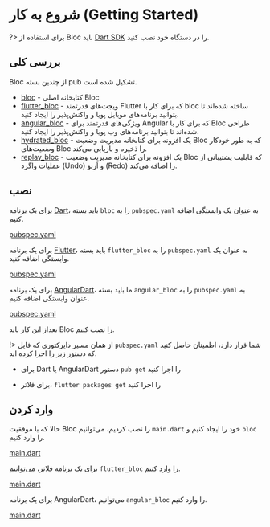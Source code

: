 # شروع به کار (Getting Started)

?> برای استفاده از Bloc باید [Dart SDK](https://dart.dev/get-dart) را در دستگاه خود نصب کنید.

## بررسی کلی

Bloc از چندین بسته pub تشکیل شده است.

- [bloc](https://pub.dev/packages/bloc) - کتابخانه اصلی Bloc
- [flutter_bloc](https://pub.dev/packages/flutter_bloc) - ویجت‌های قدرتمند Flutter که برای کار با bloc ساخته شده‌اند تا بتوانید برنامه‌های موبایل پویا و واکنش‌پذیر را ایجاد کنید.
- [angular_bloc](https://pub.dev/packages/angular_bloc) - ویژگی‌های قدرتمند برای Angular که برای کار با Bloc طراحی شده‌اند تا بتوانید برنامه‌های وب پویا و واکنش‌پذیر را ایجاد کنید.
- [hydrated_bloc](https://pub.dev/packages/hydrated_bloc) - یک افزونه برای کتابخانه مدیریت وضعیت Bloc که به طور خودکار وضعیت‌های Bloc را ذخیره و بازیابی می‌کند.
- [replay_bloc](https://pub.dev/packages/replay_bloc) - یک افزونه برای کتابخانه مدیریت وضعیت Bloc که قابلیت پشتیبانی از عملیات واگرد (Undo) و اَزنو (Redo) را اضافه می‌کند.

## نصب

برای یک برنامه [Dart](https://dart.dev/)، باید بسته `bloc` را به `pubspec.yaml` به عنوان یک وابستگی اضافه کنیم.

[pubspec.yaml](_snippets/getting_started/bloc_pubspec.yaml.md ':include')

برای یک برنامه [Flutter](https://flutter.dev/)، باید بسته `flutter_bloc` را به `pubspec.yaml` به عنوان یک وابستگی اضافه کنید.

[pubspec.yaml](_snippets/getting_started/flutter_bloc_pubspec.yaml.md ':include')

برای یک برنامه [AngularDart](https://angulardart.dev/)، ما باید بسته `angular_bloc` را به `pubspec.yaml` به عنوان وابستگی اضافه کنیم.

[pubspec.yaml](_snippets/getting_started/angular_bloc_pubspec.yaml.md ':include')

بعداز این کار باید Bloc را نصب کنیم.

!> از همان مسیر دایرکتوری که فایل `pubspec.yaml` شما قرار دارد، اطمینان حاصل کنید که دستور زیر را اجرا کرده اید.

- برای Dart یا AngularDart دستور `pub get` را اجرا کنید

- برای فلاتر، `flutter packages get` را اجرا کنید

## وارد كردن

حالا که با موفقیت Bloc را نصب کردیم، می‌توانیم `main.dart` خود را ایجاد کنیم و `bloc` را وارد کنیم.

[main.dart](_snippets/getting_started/bloc_main.dart.md ':include')

برای یک برنامه فلاتر، می‌توانیم `flutter_bloc` را وارد کنیم.

[main.dart](_snippets/getting_started/flutter_bloc_main.dart.md ':include')

برای یک برنامه AngularDart، می‌توانیم `angular_bloc` را وارد کنیم.

[main.dart](_snippets/getting_started/angular_bloc_main.dart.md ':include')
